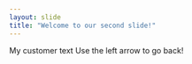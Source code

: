 ```yaml
---
layout: slide
title: "Welcome to our second slide!"
---
```

My customer text
Use the left arrow to go back!
